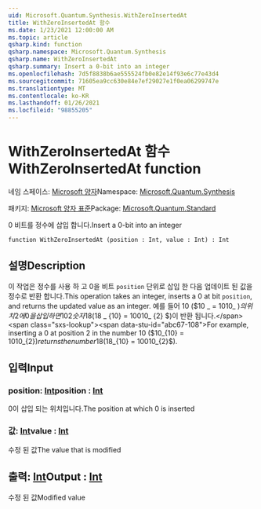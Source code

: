 ```yaml
---
uid: Microsoft.Quantum.Synthesis.WithZeroInsertedAt
title: WithZeroInsertedAt 함수
ms.date: 1/23/2021 12:00:00 AM
ms.topic: article
qsharp.kind: function
qsharp.namespace: Microsoft.Quantum.Synthesis
qsharp.name: WithZeroInsertedAt
qsharp.summary: Insert a 0-bit into an integer
ms.openlocfilehash: 7d5f8838b6ae555524fb0e82e14f93e6c77e43d4
ms.sourcegitcommit: 71605ea9cc630e84e7ef29027e1f0ea06299747e
ms.translationtype: MT
ms.contentlocale: ko-KR
ms.lasthandoff: 01/26/2021
ms.locfileid: "98855205"
---
```

# <a name="withzeroinsertedat-function"></a><span data-ttu-id="abc67-102">WithZeroInsertedAt 함수</span><span class="sxs-lookup"><span data-stu-id="abc67-102">WithZeroInsertedAt function</span></span>

<span data-ttu-id="abc67-103">네임 스페이스: [Microsoft 양자](xref:Microsoft.Quantum.Synthesis)</span><span class="sxs-lookup"><span data-stu-id="abc67-103">Namespace: [Microsoft.Quantum.Synthesis](xref:Microsoft.Quantum.Synthesis)</span></span>

<span data-ttu-id="abc67-104">패키지: [Microsoft 양자 표준](https://nuget.org/packages/Microsoft.Quantum.Standard)</span><span class="sxs-lookup"><span data-stu-id="abc67-104">Package: [Microsoft.Quantum.Standard](https://nuget.org/packages/Microsoft.Quantum.Standard)</span></span>


<span data-ttu-id="abc67-105">0 비트를 정수에 삽입 합니다.</span><span class="sxs-lookup"><span data-stu-id="abc67-105">Insert a 0-bit into an integer</span></span>

```qsharp
function WithZeroInsertedAt (position : Int, value : Int) : Int
```


## <a name="description"></a><span data-ttu-id="abc67-106">설명</span><span class="sxs-lookup"><span data-stu-id="abc67-106">Description</span></span>

<span data-ttu-id="abc67-107">이 작업은 정수를 사용 하 고 0을 비트 `position` 단위로 삽입 한 다음 업데이트 된 값을 정수로 반환 합니다.</span><span class="sxs-lookup"><span data-stu-id="abc67-107">This operation takes an integer, inserts a 0 at bit `position`, and returns the updated value as an integer.</span></span>  <span data-ttu-id="abc67-108">예를 들어 10 ($10 _ = 1010_ $)의 위치 2에 0을 삽입 하면 {10} {2} 숫자 18 ($18 _ {10} = 10010_ {2} $)이 반환 됩니다.</span><span class="sxs-lookup"><span data-stu-id="abc67-108">For example, inserting a 0 at position 2 in the number 10 ($10_{10} = 1010_{2}$) returns the number 18 ($18_{10} = 10010_{2}$).</span></span>

## <a name="input"></a><span data-ttu-id="abc67-109">입력</span><span class="sxs-lookup"><span data-stu-id="abc67-109">Input</span></span>

### <a name="position--int"></a><span data-ttu-id="abc67-110">position: [Int](xref:microsoft.quantum.lang-ref.int)</span><span class="sxs-lookup"><span data-stu-id="abc67-110">position : [Int](xref:microsoft.quantum.lang-ref.int)</span></span>

<span data-ttu-id="abc67-111">0이 삽입 되는 위치입니다.</span><span class="sxs-lookup"><span data-stu-id="abc67-111">The position at which 0 is inserted</span></span>


### <a name="value--int"></a><span data-ttu-id="abc67-112">값: [Int](xref:microsoft.quantum.lang-ref.int)</span><span class="sxs-lookup"><span data-stu-id="abc67-112">value : [Int](xref:microsoft.quantum.lang-ref.int)</span></span>

<span data-ttu-id="abc67-113">수정 된 값</span><span class="sxs-lookup"><span data-stu-id="abc67-113">The value that is modified</span></span>



## <a name="output--int"></a><span data-ttu-id="abc67-114">출력: [Int](xref:microsoft.quantum.lang-ref.int)</span><span class="sxs-lookup"><span data-stu-id="abc67-114">Output : [Int](xref:microsoft.quantum.lang-ref.int)</span></span>

<span data-ttu-id="abc67-115">수정 된 값</span><span class="sxs-lookup"><span data-stu-id="abc67-115">Modified value</span></span>
